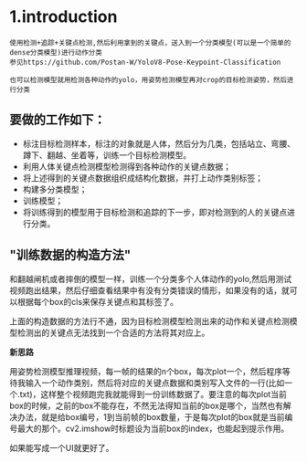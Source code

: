 # 1.introduction

```
使用检测+追踪+关键点检测,然后利用拿到的关键点，送入到一个分类模型(可以是一个简单的dense分类模型)进行动作分类
参见https://github.com/Postan-W/YoloV8-Pose-Keypoint-Classification
```

```
也可以检测模型就用检测各种动作的yolo，用姿势检测模型再对crop的目标检测姿势，然后进行分类
```



## **要做的工作如下：**

- 标注目标检测样本，标注的对象就是人体，然后分为几类，包括站立、弯腰、蹲下、翻越、坐着等，训练一个目标检测模型。
- 利用人体关键点检测模型检测得到各种动作的关键点数据；
- 将上述得到的关键点数据组织成结构化数据，并打上动作类别标签；
- 构建多分类模型；
- 训练模型；
- 将训练得到的模型用于目标检测和追踪的下一步，即对检测到的人的关键点进行分类。

## **"训练数据的构造方法"**

和翻越闸机或者摔倒的模型一样，训练一个分类多个人体动作的yolo,然后用测试视频跑出结果，然后仔细查看结果中有没有分类错误的情形，如果没有的话，就可以根据每个box的cls来保存关键点和其标签了。

上面的构造数据的方法行不通，因为目标检测模型检测出来的动作和关键点检测模型检测出的关键点无法找到一个合适的方法将其对应上。

**新思路**

用姿势检测模型推理视频，每一帧的结果的n个box，每次plot一个，然后程序等待我输入一个动作类别，然后将对应的关键点数据和类别写入文件的一行(比如一个.txt)，这样整个视频跑完我就能得到一份训练数据了。要注意的每次plot当前box的时候，之前的box不能存在，不然无法得知当前的box是哪个，当然也有解决办法，就是给box编号，1到当前帧的box数量，于是每次plot的box就是当前编号最大的那个。cv2.imshow时标题设为当前box的index，也能起到提示作用。	

如果能写成一个UI就更好了。

